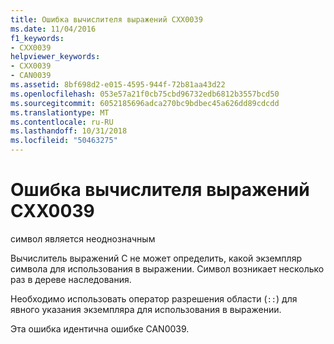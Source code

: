 ```yaml
---
title: Ошибка вычислителя выражений CXX0039
ms.date: 11/04/2016
f1_keywords:
- CXX0039
helpviewer_keywords:
- CXX0039
- CAN0039
ms.assetid: 8bf698d2-e015-4595-944f-72b81aa43d22
ms.openlocfilehash: 053e57a21f0cb75cbd96732edb6812b3557bcd50
ms.sourcegitcommit: 6052185696adca270bc9bdbec45a626dd89cdcdd
ms.translationtype: MT
ms.contentlocale: ru-RU
ms.lasthandoff: 10/31/2018
ms.locfileid: "50463275"
---
```

# <a name="expression-evaluator-error-cxx0039"></a>Ошибка вычислителя выражений CXX0039

символ является неоднозначным

Вычислитель выражений C не может определить, какой экземпляр символа для использования в выражении. Символ возникает несколько раз в дереве наследования.

Необходимо использовать оператор разрешения области (`::`) для явного указания экземпляра для использования в выражении.

Эта ошибка идентична ошибке CAN0039.